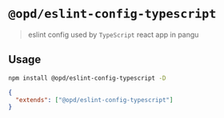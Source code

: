 # `@opd/eslint-config-typescript`

> eslint config used by `TypeScript` react app in pangu

## Usage

```bash
npm install @opd/eslint-config-typescript -D
```

```json
{
  "extends": ["@opd/eslint-config-typescript"]
}
```
